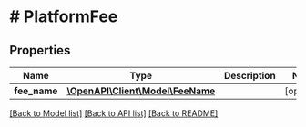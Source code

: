 # # PlatformFee

## Properties

Name | Type | Description | Notes
------------ | ------------- | ------------- | -------------
**fee_name** | [**\OpenAPI\Client\Model\FeeName**](FeeName.md) |  | [optional]

[[Back to Model list]](../../README.md#models) [[Back to API list]](../../README.md#endpoints) [[Back to README]](../../README.md)
